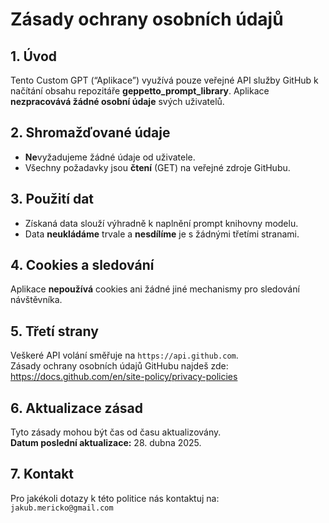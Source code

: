 # Zásady ochrany osobních údajů

## 1. Úvod
Tento Custom GPT (“Aplikace”) využívá pouze veřejné API služby GitHub k načítání obsahu repozitáře **geppetto_prompt_library**. Aplikace **nezpracovává žádné osobní údaje** svých uživatelů.

## 2. Shromažďované údaje
- **Ne**vyžadujeme žádné údaje od uživatele.
- Všechny požadavky jsou **čtení** (GET) na veřejné zdroje GitHubu.

## 3. Použití dat
- Získaná data slouží výhradně k naplnění prompt knihovny modelu.
- Data **neukládáme** trvale a **nesdílíme** je s žádnými třetími stranami.

## 4. Cookies a sledování
Aplikace **nepoužívá** cookies ani žádné jiné mechanismy pro sledování návštěvníka.

## 5. Třetí strany
Veškeré API volání směřuje na `https://api.github.com`.  
Zásady ochrany osobních údajů GitHubu najdeš zde:  
https://docs.github.com/en/site-policy/privacy-policies

## 6. Aktualizace zásad
Tyto zásady mohou být čas od času aktualizovány.  
**Datum poslední aktualizace:** 28. dubna 2025.

## 7. Kontakt
Pro jakékoli dotazy k této politice nás kontaktuj na:  
`jakub.mericko@gmail.com`
